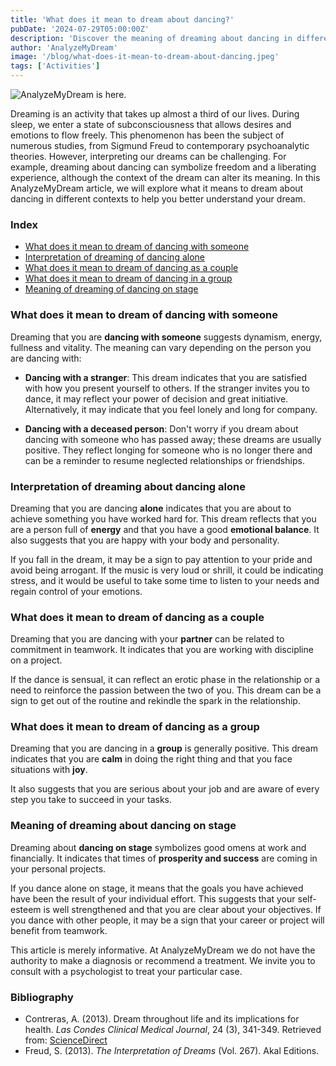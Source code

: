 ```yaml
---
title: 'What does it mean to dream about dancing?'
pubDate: '2024-07-29T05:00:00Z'
description: 'Discover the meaning of dreaming about dancing in different contexts and what your subconscious might be trying to communicate to you.'
author: 'AnalyzeMyDream'
image: '/blog/what-does-it-mean-to-dream-about-dancing.jpeg'
tags: ['Activities']
---
```


![AnalyzeMyDream is here.](/blog/what-does-it-mean-to-dream-about-dancing.jpeg)

Dreaming is an activity that takes up almost a third of our lives. During sleep, we enter a state of subconsciousness that allows desires and emotions to flow freely. This phenomenon has been the subject of numerous studies, from Sigmund Freud to contemporary psychoanalytic theories. However, interpreting our dreams can be challenging. For example, dreaming about dancing can symbolize freedom and a liberating experience, although the context of the dream can alter its meaning. In this AnalyzeMyDream article, we will explore what it means to dream about dancing in different contexts to help you better understand your dream.

### Index

- [What does it mean to dream of dancing with someone](#what-does-it-mean-to-dream-of-dancing-with-someone)
- [Interpretation of dreaming of dancing alone](#interpretation-of-dreaming-of-dancing-alone)
- [What does it mean to dream of dancing as a couple](#what-does-it-mean-to-dream-of-dancing-as-a-couple)
- [What does it mean to dream of dancing in a group](#what-does-it-mean-to-dream-of-dancing-in-a-group)
- [Meaning of dreaming of dancing on stage](#meaning-of-dreaming-of-dancing-on-stage)

### What does it mean to dream of dancing with someone

Dreaming that you are **dancing with someone** suggests dynamism, energy, fullness and vitality. The meaning can vary depending on the person you are dancing with:

- **Dancing with a stranger**: This dream indicates that you are satisfied with how you present yourself to others. If the stranger invites you to dance, it may reflect your power of decision and great initiative. Alternatively, it may indicate that you feel lonely and long for company.

- **Dancing with a deceased person**: Don't worry if you dream about dancing with someone who has passed away; these dreams are usually positive. They reflect longing for someone who is no longer there and can be a reminder to resume neglected relationships or friendships.

### Interpretation of dreaming about dancing alone

Dreaming that you are dancing **alone** indicates that you are about to achieve something you have worked hard for. This dream reflects that you are a person full of **energy** and that you have a good **emotional balance**. It also suggests that you are happy with your body and personality.

If you fall in the dream, it may be a sign to pay attention to your pride and avoid being arrogant. If the music is very loud or shrill, it could be indicating stress, and it would be useful to take some time to listen to your needs and regain control of your emotions.

### What does it mean to dream of dancing as a couple

Dreaming that you are dancing with your **partner** can be related to commitment in teamwork. It indicates that you are working with discipline on a project. 

If the dance is sensual, it can reflect an erotic phase in the relationship or a need to reinforce the passion between the two of you. This dream can be a sign to get out of the routine and rekindle the spark in the relationship. 

### What does it mean to dream of dancing as a group

Dreaming that you are dancing in a **group** is generally positive. This dream indicates that you are **calm** in doing the right thing and that you face situations with **joy**. 

It also suggests that you are serious about your job and are aware of every step you take to succeed in your tasks.

### Meaning of dreaming about dancing on stage

Dreaming about **dancing on stage** symbolizes good omens at work and financially. It indicates that times of **prosperity and success** are coming in your personal projects.

If you dance alone on stage, it means that the goals you have achieved have been the result of your individual effort. This suggests that your self-esteem is well strengthened and that you are clear about your objectives. If you dance with other people, it may be a sign that your career or project will benefit from teamwork.

This article is merely informative. At AnalyzeMyDream we do not have the authority to make a diagnosis or recommend a treatment. We invite you to consult with a psychologist to treat your particular case.

### Bibliography

- Contreras, A. (2013). Dream throughout life and its implications for health. *Las Condes Clinical Medical Journal*, 24 (3), 341-349. Retrieved from: [ScienceDirect](https://www.sciencedirect.com/science/article/pii/S0716864013701718#bib0010)
- Freud, S. (2013). *The Interpretation of Dreams* (Vol. 267). Akal Editions.